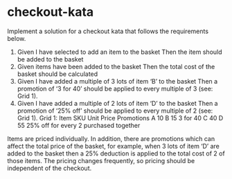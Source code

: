 # checkout-kata

Implement a solution for a checkout kata that follows the requirements below.
1. Given I have selected to add an item to the basket Then the item should be added to the basket
2. Given items have been added to the basket Then the total cost of the basket should be calculated
3. Given I have added a multiple of 3 lots of item ‘B’ to the basket Then a promotion of ‘3 for 40’
should be applied to every multiple of 3 (see: Grid 1).
4. Given I have added a multiple of 2 lots of item ‘D’ to the basket Then a promotion of ‘25% off’
should be applied to every multiple of 2 (see: Grid 1).
Grid 1:
Item SKU Unit Price Promotions
A 10
B 15 3 for 40
C 40
D 55 25% off for every 2
purchased together

Items are priced individually. In addition, there are promotions which can affect the total price of the
basket, for example, when 3 lots of item ‘D’ are added to the basket then a 25% deduction is applied to
the total cost of 2 of those items. The pricing changes frequently, so pricing should be independent of the
checkout.
